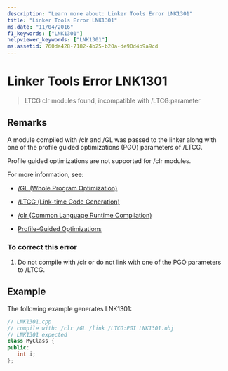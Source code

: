 ```yaml
---
description: "Learn more about: Linker Tools Error LNK1301"
title: "Linker Tools Error LNK1301"
ms.date: "11/04/2016"
f1_keywords: ["LNK1301"]
helpviewer_keywords: ["LNK1301"]
ms.assetid: 760da428-7182-4b25-b20a-de90d4b9a9cd
---
```

# Linker Tools Error LNK1301

> LTCG clr modules found, incompatible with /LTCG:parameter

## Remarks

A module compiled with /clr and /GL was passed to the linker along with one of the profile guided optimizations (PGO) parameters of /LTCG.

Profile guided optimizations are not supported for /clr modules.

For more information, see:

- [/GL (Whole Program Optimization)](../../build/reference/gl-whole-program-optimization.md)

- [/LTCG (Link-time Code Generation)](../../build/reference/ltcg-link-time-code-generation.md)

- [/clr (Common Language Runtime Compilation)](../../build/reference/clr-common-language-runtime-compilation.md)

- [Profile-Guided Optimizations](../../build/profile-guided-optimizations.md)

### To correct this error

1. Do not compile with /clr or do not link with one of the PGO parameters to /LTCG.

## Example

The following example generates LNK1301:

```cpp
// LNK1301.cpp
// compile with: /clr /GL /link /LTCG:PGI LNK1301.obj
// LNK1301 expected
class MyClass {
public:
   int i;
};
```
